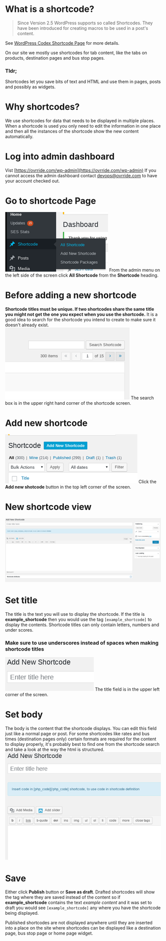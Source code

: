 <!-- TITLE: Create A Shortcode -->
<!-- SUBTITLE: Shortcodes are used to display content in various places on the site -->

# What is a shortcode?
> Since Version 2.5 WordPress supports so called Shortcodes. They have been introduced for creating macros to be used in a post's content.


See [WordPress Codex Shortcode Page](https://codex.wordpress.org/shortcode) for more details.

On our site we mostly use shortcodes for tab content, like the tabs on products, destination pages and bus stop pages.

### Tldr;
Shortcodes let you save bits of text and HTML and use them in pages, posts and possibly as widgets.

# Why shortcodes?
We use shortcodes for data that needs to be displayed in multiple places. When a shortcode is used you only need to edit the information in one place and then all the instances of the shortcode show the new content automatically.

# Log into admin dashboard
Vist [https://ovrride.com/wp-admin](https://ovrride.com/wp-admin)
If you cannot access the admin dashboard contact devops@ovrride.com to have your account checked out.


# Go to shortcode Page
![All Shortcodes](/uploads/all-shortcodes.png "All Shortcodes")
From the admin menu on the left side of the screen click **All Shortcode** from the **Shortcode** heading.

# Before adding a new shortcode
**Shortcode titles must be unique. If two shortcodes share the same title you might not get the one you expect when you use the shortcode.**
It is a good idea to search for the shortcode you intend to create to make sure it doesn't already exist.
![Shortcode Search](/uploads/shortcode-search.png "Shortcode Search")
The search box is in the upper right hand corner of the shortcode screen.

# Add new shortcode
![Shortcode Add New](/uploads/shortcode-add-new.png "Shortcode Add New")
Click the **Add new shotcode** button in the top left corner of the screen.

# New shortcode view
![Shortcode View](/uploads/shortcode-view.png "Shortcode View")

# Set title
The title is the text you will use to display the shortcode. If the title is **example_shortcode** then you would use the tag ```[example_shortcode]``` to display the contents.
Shortcode titles can only contain letters, numbers and under scores.
### Make sure to use underscores instead of spaces when making shortcode titles
![Shortcode Title](/uploads/shortcode-title.png "Shortcode Title")
The title field is in the upper left corner of the screen.
# Set body
The body is the content that the shortcode displays. You can edit this field just like a normal page or post. For some shortcodes like rates and bus times (destination pages only) certain formats are required for the content to display properly, it's probably best to find one from the shortcode search and take a look at the way the html is structured.
![Shortcode Body](/uploads/shortcode-body.png "Shortcode Body")

# Save
Either click **Publish** button or **Save as draft**. Drafted shortcodes will show the tag where they are saved instead of the content so if **example_shortcode** contains the text *example content* and it was set to draft you would see ```[example_shortcode]``` any where you have the shortcode being displayed.

Published shortcodes are not displayed anywhere until they are inserted into a place on the site where shortcodes can be displayed like a destination page, bus stop page or home page widget.